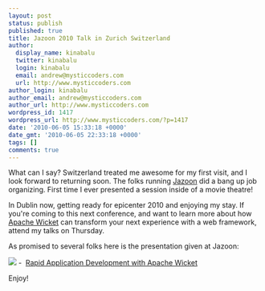 ```yaml
---
layout: post
status: publish
published: true
title: Jazoon 2010 Talk in Zurich Switzerland
author:
  display_name: kinabalu
  twitter: kinabalu
  login: kinabalu
  email: andrew@mysticcoders.com
  url: http://www.mysticcoders.com
author_login: kinabalu
author_email: andrew@mysticcoders.com
author_url: http://www.mysticcoders.com
wordpress_id: 1417
wordpress_url: http://www.mysticcoders.com/?p=1417
date: '2010-06-05 15:33:18 +0000'
date_gmt: '2010-06-05 22:33:18 +0000'
tags: []
comments: true
---
```

What can I say?  Switzerland treated me awesome for my first visit, and I look forward to returning soon.  The folks running <a href="http://jazoon.com" target="_blank">Jazoon</a> did a bang up job organizing.  First time I ever presented a session inside of a movie theatre!

In Dublin now, getting ready for epicenter 2010 and enjoying my stay.  If you're coming to this next conference, and want to learn more about how <a href="http://wicket.apache.org" target="_blank">Apache Wicket</a> can transform your next experience with a web framework, attend my talks on Thursday.

As promised to several folks here is the presentation given at Jazoon:

<a href="http://www.mysticcoders.com/wp-content/uploads/2010/06/Rapid-Application-Development-with-Apache-Wicket-Jazoon-2010.pdf"><img src="https://www.mysticcoders.com/wp-includes/images/crystal/document.png" border="0" /></a>&nbsp;-&nbsp; <a href="http://www.mysticcoders.com/wp-content/uploads/2010/06/Rapid-Application-Development-with-Apache-Wicket-Jazoon-2010.pdf">Rapid Application Development with Apache Wicket</a>

Enjoy!

